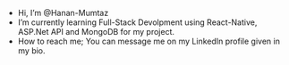 -  Hi, I’m @Hanan-Mumtaz
-  I’m currently learning Full-Stack Devolpment using React-Native, ASP.Net API and MongoDB for my project.
- How to reach me; You can message me on my LinkedIn profile given in my bio.

<!---
Hanan-Mumtaz/Hanan-Mumtaz is a ✨ special ✨ repository because its `README.md` (this file) appears on your GitHub profile.
You can click the Preview link to take a look at your changes.
--->
